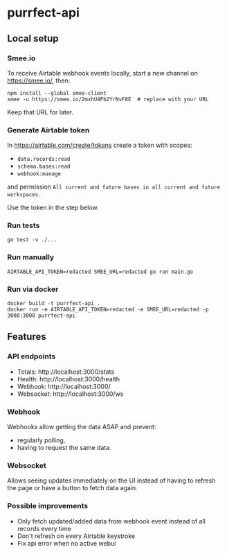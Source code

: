 # purrfect-api

## Local setup

### Smee.io

To receive Airtable webhook events locally, start a new channel on https://smee.io/, then:

    npm install --global smee-client
    smee -u https://smee.io/2mxhU4Pb2YrNvF8E  # replace with your URL

Keep that URL for later.

### Generate Airtable token

In https://airtable.com/create/tokens create a token with scopes:

 - `data.records:read`
 - `schema.bases:read`
 - `webhook:manage`

and permission `All current and future bases in all current and future workspaces`.

Use the token in the step below.

### Run tests

    go test -v ./...

### Run manually

    AIRTABLE_API_TOKEN=redacted SMEE_URL=redacted go run main.go

### Run via docker

    docker build -t purrfect-api .
    docker run -e AIRTABLE_API_TOKEN=redacted -e SMEE_URL=redacted -p 3000:3000 purrfect-api

## Features

### API endpoints

 - Totals: http://localhost:3000/stats
 - Health: http://localhost:3000/health
 - Webhook: http://localhost:3000/
 - Websocket: http://localhost:3000/ws

### Webhook

Webhooks allow getting the data ASAP and prevent:
- regularly polling,
- having to request the same data.

### Websocket

Allows seeing updates immediately on the UI instead of having to
refresh the page or have a button to fetch data again.

### Possible improvements

- Only fetch updated/added data from webhook event instead of all records every time
- Don't refresh on every Airtable keystroke
- Fix api error when no active webui

